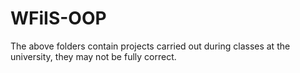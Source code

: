 # WFiIS-OOP
The above folders contain projects carried out during classes at the university, they may not be fully correct.
